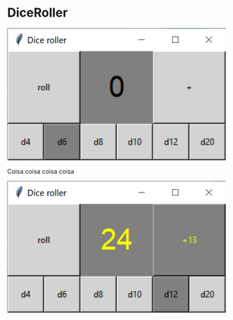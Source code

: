 # DiceRoller

![1](/screenshot/std.png) 

Coisa coisa coisa coisa 

![2](/screenshot/example.png)
  
